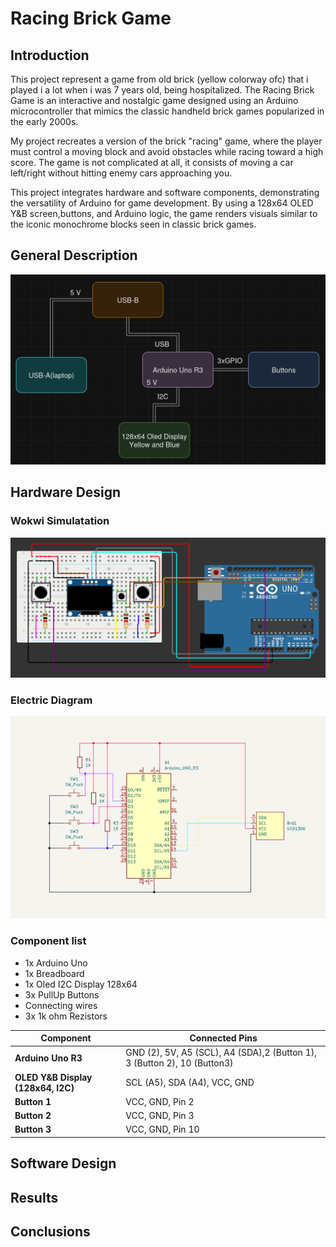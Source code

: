 # Racing Brick Game

## Introduction
This project represent a game from old brick (yellow colorway ofc) that i played i a lot when i was 7 years old, being hospitalized. 
The Racing Brick Game is an interactive and nostalgic game designed using an Arduino microcontroller that mimics the classic handheld brick games popularized in the early 2000s. 

My project recreates a version of the brick "racing" game, where the player must control a moving block and avoid obstacles while racing toward a high score. The game is not complicated at all, it consists of moving a car left/right without hitting enemy cars approaching you.

This project integrates hardware and software components, demonstrating the versatility of Arduino for game development. By using a 128x64 OLED Y&B screen,buttons, and Arduino logic, the game renders visuals similar to the iconic monochrome blocks seen in classic brick games.
## General Description
![img](./img/img1.png)
## Hardware Design
### Wokwi Simulatation
![img](./img/img2.png)
### Electric Diagram
![img](./img/img3.PNG)
### Component list
- 1x Arduino Uno
- 1x Breadboard
- 1x Oled I2C Display 128x64
- 3x PullUp Buttons
- Connecting wires
- 3x 1k ohm Rezistors

| Component                | Connected Pins           |
|--------------------------|--------------------------|
| **Arduino Uno R3**        | GND (2), 5V, A5 (SCL), A4 (SDA),2 (Button 1), 3 (Button 2), 10 (Button3) |
| **OLED Y&B Display (128x64, I2C)**| SCL (A5), SDA (A4), VCC, GND |
| **Button 1**              | VCC, GND, Pin 2 |
| **Button 2**              | VCC, GND, Pin 3 |
| **Button 3**              | VCC, GND, Pin 10 |

## Software Design

## Results 

## Conclusions
